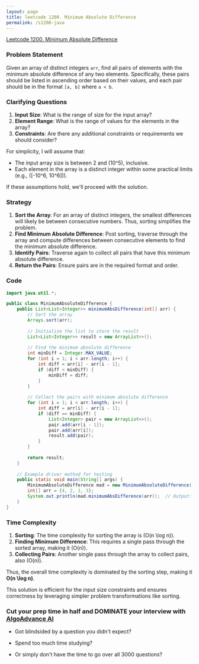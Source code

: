 ```yaml
---
layout: page
title: leetcode 1200. Minimum Absolute Difference
permalink: /s1200-java
---
```

[Leetcode 1200. Minimum Absolute Difference](https://algoadvance.github.io/algoadvance/l1200)
### Problem Statement
Given an array of distinct integers `arr`, find all pairs of elements with the minimum absolute difference of any two elements. Specifically, these pairs should be listed in ascending order based on their values, and each pair should be in the format `[a, b]` where `a < b`.

### Clarifying Questions
1. **Input Size**: What is the range of size for the input array? 
2. **Element Range**: What is the range of values for the elements in the array?
3. **Constraints**: Are there any additional constraints or requirements we should consider?

For simplicity, I will assume that:
- The input array size is between 2 and \(10^5\), inclusive.
- Each element in the array is a distinct integer within some practical limits (e.g., \([-10^6, 10^6]\)).

If these assumptions hold, we'll proceed with the solution.

### Strategy
1. **Sort the Array**: For an array of distinct integers, the smallest differences will likely be between consecutive numbers. Thus, sorting simplifies the problem.
2. **Find Minimum Absolute Difference**: Post sorting, traverse through the array and compute differences between consecutive elements to find the minimum absolute difference.
3. **Identify Pairs**: Traverse again to collect all pairs that have this minimum absolute difference.
4. **Return the Pairs**: Ensure pairs are in the required format and order.

### Code
```java
import java.util.*;

public class MinimumAbsoluteDifference {
    public List<List<Integer>> minimumAbsDifference(int[] arr) {
        // Sort the array
        Arrays.sort(arr);
        
        // Initialize the list to store the result
        List<List<Integer>> result = new ArrayList<>();
        
        // Find the minimum absolute difference
        int minDiff = Integer.MAX_VALUE;
        for (int i = 1; i < arr.length; i++) {
            int diff = arr[i] - arr[i - 1];
            if (diff < minDiff) {
                minDiff = diff;
            }
        }
        
        // Collect the pairs with minimum absolute difference
        for (int i = 1; i < arr.length; i++) {
            int diff = arr[i] - arr[i - 1];
            if (diff == minDiff) {
                List<Integer> pair = new ArrayList<>();
                pair.add(arr[i - 1]);
                pair.add(arr[i]);
                result.add(pair);
            }
        }
        
        return result;
    }
    
    // Example driver method for testing
    public static void main(String[] args) {
        MinimumAbsoluteDifference mad = new MinimumAbsoluteDifference();
        int[] arr = {4, 2, 1, 3};
        System.out.println(mad.minimumAbsDifference(arr));  // Output: [[1, 2], [2, 3], [3, 4]]
    }
}
```

### Time Complexity
1. **Sorting**: The time complexity for sorting the array is \(O(n \log n)\).
2. **Finding Minimum Difference**: This requires a single pass through the sorted array, making it \(O(n)\).
3. **Collecting Pairs**: Another single pass through the array to collect pairs, also \(O(n)\).

Thus, the overall time complexity is dominated by the sorting step, making it **O(n \log n)**. 

This solution is efficient for the input size constraints and ensures correctness by leveraging simpler problem transformations like sorting.


### Cut your prep time in half and DOMINATE your interview with [AlgoAdvance AI](https://algoAdvance.com)

- Got blindsided by a question you didn't expect?

- Spend too much time studying?

- Or simply don't have the time to go over all 3000 questions?

